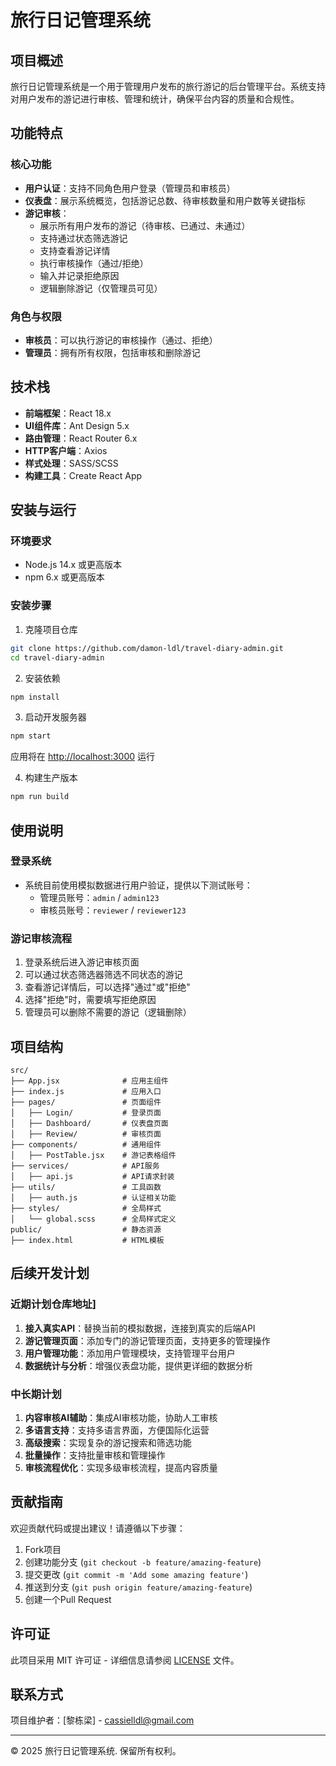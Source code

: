 # 旅行日记管理系统

## 项目概述

旅行日记管理系统是一个用于管理用户发布的旅行游记的后台管理平台。系统支持对用户发布的游记进行审核、管理和统计，确保平台内容的质量和合规性。

## 功能特点

### 核心功能
- **用户认证**：支持不同角色用户登录（管理员和审核员）
- **仪表盘**：展示系统概览，包括游记总数、待审核数量和用户数等关键指标
- **游记审核**：
  - 展示所有用户发布的游记（待审核、已通过、未通过）
  - 支持通过状态筛选游记
  - 支持查看游记详情
  - 执行审核操作（通过/拒绝）
  - 输入并记录拒绝原因
  - 逻辑删除游记（仅管理员可见）

### 角色与权限
- **审核员**：可以执行游记的审核操作（通过、拒绝）
- **管理员**：拥有所有权限，包括审核和删除游记

## 技术栈

- **前端框架**：React 18.x
- **UI组件库**：Ant Design 5.x
- **路由管理**：React Router 6.x
- **HTTP客户端**：Axios
- **样式处理**：SASS/SCSS
- **构建工具**：Create React App

## 安装与运行

### 环境要求
- Node.js 14.x 或更高版本
- npm 6.x 或更高版本

### 安装步骤

1. 克隆项目仓库
```bash
git clone https://github.com/damon-ldl/travel-diary-admin.git
cd travel-diary-admin
```

2. 安装依赖
```bash
npm install
```

3. 启动开发服务器
```bash
npm start
```
应用将在 [http://localhost:3000](http://localhost:3000) 运行

4. 构建生产版本
```bash
npm run build
```

## 使用说明

### 登录系统
- 系统目前使用模拟数据进行用户验证，提供以下测试账号：
  - 管理员账号：`admin` / `admin123`
  - 审核员账号：`reviewer` / `reviewer123`

### 游记审核流程
1. 登录系统后进入游记审核页面
2. 可以通过状态筛选器筛选不同状态的游记
3. 查看游记详情后，可以选择"通过"或"拒绝"
4. 选择"拒绝"时，需要填写拒绝原因
5. 管理员可以删除不需要的游记（逻辑删除）

## 项目结构

```
src/
├── App.jsx              # 应用主组件
├── index.js             # 应用入口
├── pages/               # 页面组件
│   ├── Login/           # 登录页面
│   ├── Dashboard/       # 仪表盘页面
│   ├── Review/          # 审核页面
├── components/          # 通用组件
│   ├── PostTable.jsx    # 游记表格组件
├── services/            # API服务
│   ├── api.js           # API请求封装
├── utils/               # 工具函数
│   ├── auth.js          # 认证相关功能
├── styles/              # 全局样式
│   └── global.scss      # 全局样式定义
public/                  # 静态资源
├── index.html           # HTML模板
```

## 后续开发计划

### 近期计划仓库地址]
1. **接入真实API**：替换当前的模拟数据，连接到真实的后端API
2. **游记管理页面**：添加专门的游记管理页面，支持更多的管理操作
3. **用户管理功能**：添加用户管理模块，支持管理平台用户
4. **数据统计与分析**：增强仪表盘功能，提供更详细的数据分析

### 中长期计划
1. **内容审核AI辅助**：集成AI审核功能，协助人工审核
2. **多语言支持**：支持多语言界面，方便国际化运营
3. **高级搜索**：实现复杂的游记搜索和筛选功能
4. **批量操作**：支持批量审核和管理操作
5. **审核流程优化**：实现多级审核流程，提高内容质量

## 贡献指南

欢迎贡献代码或提出建议！请遵循以下步骤：

1. Fork项目
2. 创建功能分支 (`git checkout -b feature/amazing-feature`)
3. 提交更改 (`git commit -m 'Add some amazing feature'`)
4. 推送到分支 (`git push origin feature/amazing-feature`)
5. 创建一个Pull Request

## 许可证

此项目采用 MIT 许可证 - 详细信息请参阅 [LICENSE](LICENSE) 文件。

## 联系方式

项目维护者：[黎栋梁] - [cassielldl@gmail.com](mailto:cassielldl@gmail.com)

---

© 2025 旅行日记管理系统. 保留所有权利。
